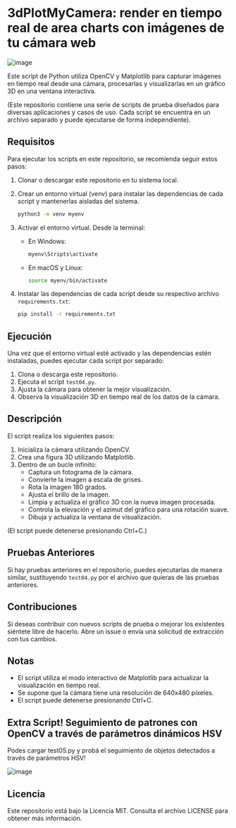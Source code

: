 
# 3dPlotMyCamera: render en tiempo real de area charts con imágenes de tu cámara web

![image](https://github.com/vlasvlasvlas/3dPlotMyCamera/assets/4071796/7c256546-2b8e-46c9-b555-7847a1771c1f)

Este script de Python utiliza OpenCV y Matplotlib para capturar imágenes en tiempo real desde una cámara, procesarlas y visualizarlas en un gráfico 3D en una ventana interactiva.

(Este repositorio contiene una serie de scripts de prueba diseñados para diversas aplicaciones y casos de uso. Cada script se encuentra en un archivo separado y puede ejecutarse de forma independiente).

## Requisitos

Para ejecutar los scripts en este repositorio, se recomienda seguir estos pasos:

1. Clonar o descargar este repositorio en tu sistema local.
2. Crear un entorno virtual (venv) para instalar las dependencias de cada script y mantenerlas aisladas del sistema.

   ```bash
   python3 -m venv myenv
   ```

3. Activar el entorno virtual. Desde la terminal:

   - En Windows:

     ```bash
     myenv\Scripts\activate
     ```

   - En macOS y Linux:

     ```bash
     source myenv/bin/activate
     ```

4. Instalar las dependencias de cada script desde su respectivo archivo `requirements.txt`:

   ```bash
   pip install -r requirements.txt
   ```

## Ejecución

Una vez que el entorno virtual esté activado y las dependencias estén instaladas, puedes ejecutar cada script por separado:

1. Clona o descarga este repositorio.
2. Ejecuta el script `test04.py`.
3. Ajusta la cámara para obtener la mejor visualización.
4. Observa la visualización 3D en tiempo real de los datos de la cámara.


## Descripción

El script realiza los siguientes pasos:

1. Inicializa la cámara utilizando OpenCV.
2. Crea una figura 3D utilizando Matplotlib.
3. Dentro de un bucle infinito:
    - Captura un fotograma de la cámara.
    - Convierte la imagen a escala de grises.
    - Rota la imagen 180 grados.
    - Ajusta el brillo de la imagen.
    - Limpia y actualiza el gráfico 3D con la nueva imagen procesada.
    - Controla la elevación y el azimut del gráfico para una rotación suave.
    - Dibuja y actualiza la ventana de visualización.

(El script puede detenerse presionando Ctrl+C.)


## Pruebas Anteriores

Si hay pruebas anteriores en el repositorio, puedes ejecutarlas de manera similar, sustituyendo `test04.py` por el archivo que quieras de las pruebas anteriores.

## Contribuciones

Si deseas contribuir con nuevos scripts de prueba o mejorar los existentes siéntete libre de hacerlo. Abre un issue o envía una solicitud de extracción con tus cambios.

## Notas

- El script utiliza el modo interactivo de Matplotlib para actualizar la visualización en tiempo real.
- Se supone que la cámara tiene una resolución de 640x480 píxeles.
- El script puede detenerse presionando Ctrl+C.

## Extra Script! Seguimiento de patrones con OpenCV a través de parámetros dinámicos HSV

Podes cargar test05.py y probá el seguimiento de objetos detectados a través de parámetros HSV!

![image](https://github.com/vlasvlasvlas/3dPlotMyCamera/assets/4071796/92b0082b-09e1-4fc4-a698-77dc2d661696)


## Licencia

Este repositorio está bajo la Licencia MIT. Consulta el archivo LICENSE para obtener más información.
